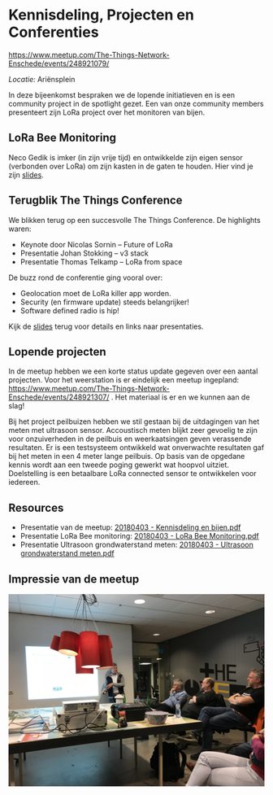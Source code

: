 # Kennisdeling, Projecten en Conferenties
https://www.meetup.com/The-Things-Network-Enschede/events/248921079/

*Locatie:* Ariënsplein

In deze bijeenkomst bespraken we de lopende initiatieven en is een community project in de spotlight gezet. Een van onze community members presenteert zijn LoRa project over het monitoren van bijen.

## LoRa Bee Monitoring
Neco Gedik is imker (in zijn vrije tijd) en ontwikkelde zijn eigen sensor (verbonden over LoRa) om zijn kasten in de gaten te houden. Hier vind je zijn [slides](https://github.com/TTNEnschede/documentation/blob/master/meetup/20180403%20-%20Kennisdeling%20en%20bijen/20180403%20-%20LoRa%20Bee%20Monitoring.pdf).

## Terugblik The Things Conference
We blikken terug op een succesvolle The Things Conference. De highlights waren:
* Keynote door Nicolas Sornin – Future of LoRa
* Presentatie Johan Stokking – v3 stack
* Presentatie Thomas Telkamp – LoRa from space

De buzz rond de conferentie ging vooral over:
* Geolocation moet de LoRa killer app worden.
* Security (en firmware update) steeds belangrijker!
* Software defined radio is hip!

Kijk de [slides](https://github.com/TTNEnschede/documentation/blob/master/meetup/20180403%20-%20Kennisdeling%20en%20bijen/20180403%20-%20Kennisdeling%20en%20bijen.pdf) terug voor details en links naar presentaties.

## Lopende projecten
In de meetup hebben we een korte status update gegeven over een aantal projecten.
Voor het weerstation is er eindelijk een meetup ingepland: https://www.meetup.com/The-Things-Network-Enschede/events/248921307/ . Het materiaal is er en we kunnen aan de slag!

Bij het project peilbuizen hebben we stil gestaan bij de uitdagingen van het meten met ultrasoon sensor.
Accoustisch meten blijkt zeer gevoelig te zijn voor onzuiverheden in de peilbuis en weerkaatsingen geven
verassende resultaten. Er is een testsysteem ontwikkeld wat onverwachte resultaten gaf bij
het meten in een 4 meter lange peilbuis. Op basis van de opgedane kennis wordt aan een tweede poging gewerkt
wat hoopvol uitziet. Doelstelling is een betaalbare LoRa connected sensor te ontwikkelen voor iedereen.


## Resources
* Presentatie van de meetup: [20180403 - Kennisdeling en bijen.pdf](https://github.com/TTNEnschede/documentation/blob/master/meetup/20180403%20-%20Kennisdeling%20en%20bijen/20180403%20-%20Kennisdeling%20en%20bijen.pdf)
* Presentatie LoRa Bee monitoring: [20180403 - LoRa Bee Monitoring.pdf](https://github.com/TTNEnschede/documentation/blob/master/meetup/20180403%20-%20Kennisdeling%20en%20bijen/20180403%20-%20LoRa%20Bee%20Monitoring.pdf)
* Presentatie Ultrasoon grondwaterstand meten: [20180403 - Ultrasoon grondwaterstand meten.pdf](https://github.com/TTNEnschede/documentation/blob/master/meetup/20180403%20-%20Kennisdeling%20en%20bijen/20180403%20-%20Ultrasoon%20grondwaterstand%20meten.pdf)

## Impressie van de meetup
![alt text](https://github.com/TTNEnschede/documentation/blob/master/meetup/20180403%20-%20Kennisdeling%20en%20bijen/20180403%20-%20Impression.jpg "Presentatie Jan Veltman")
